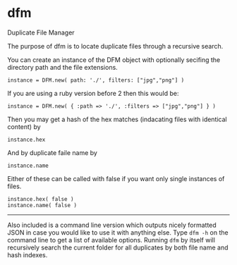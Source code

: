 dfm
===

Duplicate File Manager

The purpose of dfm is to locate duplicate files through a recursive search.

You can create an instance of the DFM object with optionally secifing the
directory path and the file extensions.

    instance = DFM.new( path: './', filters: ["jpg","png"] )

If you are using a ruby version before 2 then this would be:

    instance = DFM.new( { :path => './', :filters => ["jpg","png"] } )

Then you may get a hash of the hex matches (indacating files with identical content) by

    instance.hex

And by duplicate faile name by

    instance.name

Either of these can be called with false if you want only single instances of files.

    instance.hex( false )
    instance.name( false )

---

Also included is a command line version which outputs nicely formatted JSON in case
you would like to use it with anything else.  Type `dfm -h` on the command line to get
a list of available options.  Running `dfm` by itself will recursively search the current
folder for all duplicates by both file name and hash indexes.